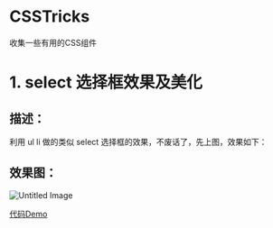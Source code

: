 # CSSTricks
收集一些有用的CSS组件



# 1. select 选择框效果及美化

## 描述：
利用 ul li 做的类似 select 选择框的效果，不废话了，先上图，效果如下：
## 效果图：

![Untitled Image](http://images.zyy1217.com/2kKLu)

[代码Demo](https://github.com/fyuanfen/CSSTricks/tree/master/DropDown)


